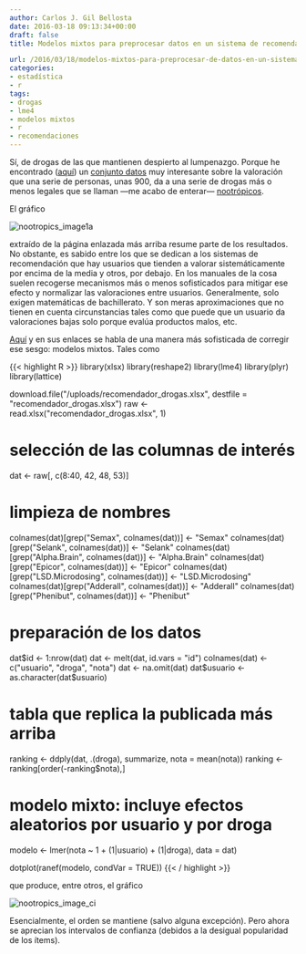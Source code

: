 ```yaml
---
author: Carlos J. Gil Bellosta
date: 2016-03-18 09:13:34+00:00
draft: false
title: Modelos mixtos para preprocesar datos en un sistema de recomendación de drogas

url: /2016/03/18/modelos-mixtos-para-preprocesar-de-datos-en-un-sistema-de-recomendacion-de-drogas/
categories:
- estadística
- r
tags:
- drogas
- lme4
- modelos mixtos
- r
- recomendaciones
---
```


Sí, de drogas de las que mantienen despierto al lumpenazgo. Porque he encontrado ([aquí](http://slatestarcodex.com/2016/03/01/2016-nootropics-survey-results/)) un [conjunto datos](/uploads/recomendador_drogas.xlsx) muy interesante sobre la valoración que una serie de personas, unas 900, da a una serie de drogas más o menos legales que se llaman —me acabo de enterar— [nootrópicos](https://es.wikipedia.org/wiki/Nootr%C3%B3picos).

El gráfico

![nootropics_image1a](/wp-uploads/2016/03/nootropics_image1a.png#center)

extraído de la página enlazada más arriba resume parte de los resultados. No obstante, es sabido entre los que se dedican a los sistemas de recomendación que hay usuarios que tienden a valorar sistemáticamente por encima de la media y otros, por debajo. En los manuales de la cosa suelen recogerse mecanismos más o menos sofisticados para mitigar ese efecto y normalizar las valoraciones entre usuarios. Generalmente, solo exigen matemáticas de bachillerato. Y son meras aproximaciones que no tienen en cuenta circunstancias tales como que puede que un usuario da valoraciones bajas solo porque evalúa productos malos, etc.

[Aquí](https://matloff.wordpress.com/2015/11/15/partools-recommender-systems-and-more/) y en sus enlaces se habla de una manera más sofisticada de corregir ese sesgo: modelos mixtos. Tales como

{{< highlight R >}}
library(xlsx)
library(reshape2)
library(lme4)
library(plyr)
library(lattice)

download.file("/uploads/recomendador_drogas.xlsx",
    destfile = "recomendador_drogas.xlsx")
raw <- read.xlsx("recomendador_drogas.xlsx", 1)

# selección de las columnas de interés
dat <- raw[, c(8:40, 42, 48, 53)]

# limpieza de nombres
colnames(dat)[grep("Semax", colnames(dat))] <- "Semax"
colnames(dat)[grep("Selank", colnames(dat))] <- "Selank"
colnames(dat)[grep("Alpha.Brain", colnames(dat))] <- "Alpha.Brain"
colnames(dat)[grep("Epicor", colnames(dat))] <- "Epicor"
colnames(dat)[grep("LSD.Microdosing", colnames(dat))] <- "LSD.Microdosing"
colnames(dat)[grep("Adderall", colnames(dat))] <- "Adderall"
colnames(dat)[grep("Phenibut", colnames(dat))] <- "Phenibut"

# preparación de los datos
dat$id <- 1:nrow(dat)
dat <- melt(dat, id.vars = "id")
colnames(dat) <- c("usuario", "droga", "nota")
dat <- na.omit(dat)
dat$usuario <- as.character(dat$usuario)

# tabla que replica la publicada más arriba
ranking <- ddply(dat, .(droga), summarize, nota = mean(nota))
ranking <- ranking[order(-ranking$nota),]

# modelo mixto: incluye efectos aleatorios por usuario y por droga
modelo <- lmer(nota ~ 1 + (1|usuario) + (1|droga), data = dat)

dotplot(ranef(modelo, condVar = TRUE))
{{< / highlight >}}

que produce, entre otros, el gráfico

![nootropics_image_ci](/wp-uploads/2016/03/nootropics_image_ci.png#center)

Esencialmente, el orden se mantiene (salvo alguna excepción). Pero ahora se aprecian los intervalos de confianza (debidos a la desigual popularidad de los ítems).


